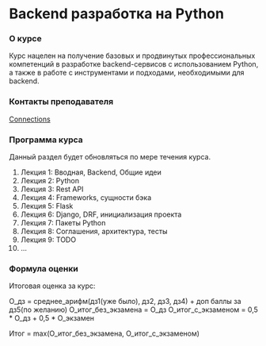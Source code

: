 # Backend разработка на Python


### О курсе

Курс нацелен на получение базовых и продвинутых профессиональных компетенций
в разработке backend-сервисов с использованием Python, а также
в работе с инструментами и подходами, необходимыми для backend.


### Контакты преподавателя

[Connections](https://github.com/JUSSIAR/JUSSIAR/blob/main/connection.md)


### Программа курса

Данный раздел будет обновляться по мере течения курса.

1) Лекция 1: Вводная, Backend, Общие идеи
2) Лекция 2: Python
3) Лекция 3: Rest API
4) Лекция 4: Frameworks, сущности бэка
5) Лекция 5: Flask
6) Лекция 6: Django, DRF, инициализация проекта
7) Лекция 7: Пакеты Python
8) Лекция 8: Соглашения, архитектура, тесты
9) Лекция 9: TODO
10) ...


### Формула оценки

Итоговая оценка за курс:

О_дз = среднее_арифм(дз1(уже было), дз2, дз3, дз4) + доп баллы за дз5(по желанию)
О_итог_без_экзамена = О_дз
О_итог_с_экзаменом = 0,5 * О_дз + 0,5 * О_экзамен

Итог = max(О_итог_без_экзамена, О_итог_с_экзаменом)
